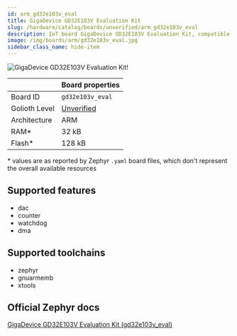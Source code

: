 ```yaml
---
id: arm_gd32e103v_eval
title: GigaDevice GD32E103V Evaluation Kit
slug: /hardware/catalog/boards/unverified/arm_gd32e103v_eval
description: IoT board GigaDevice GD32E103V Evaluation Kit, compatible with Golioth at unverified level.
image: /img/boards/arm/gd32e103v_eval.jpg
sidebar_class_name: hide-item
---
```


[//]: # (This is an auto-generated file, do not edit! Changes to it will be lost upon re-generation)

![GigaDevice GD32E103V Evaluation Kit!](/img/boards/arm/gd32e103v_eval.jpg "GigaDevice GD32E103V Evaluation Kit")

|                | Board properties     |
| -------------  | -------------------- |
| Board ID       | `gd32e103v_eval` |
| Golioth Level  | [Unverified](/hardware#unverified-boards) |
| Architecture   | ARM |
| RAM*           | 32 kB |
| Flash*         | 128 kB |

\* values are as reported by Zephyr `.yaml` board files, which don't represent the overall available resources



## Supported features

* dac
* counter
* watchdog
* dma

## Supported toolchains

* zephyr
* gnuarmemb
* xtools

## Official Zephyr docs

[GigaDevice GD32E103V Evaluation Kit (gd32e103v_eval)](https://docs.zephyrproject.org/latest/boards/arm/gd32e103v_eval/doc/index.html)

